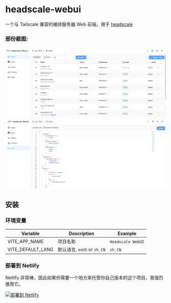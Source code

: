 # headscale-webui

一个与 Tailscale 兼容的编排服务器 Web 前端，用于 [headscale](https://github.com/juanfont/headscale)

### 部份截图:
![node_demo.png](doc/node_demo.png)
![policy_demo.png](doc/policy_demo.png)

## 安装

### 环境变量

| Variable | Description                  | Example           |
|----|------------------------------|-------------------|
| VITE_APP_NAME | 项目名称                | `Headscale WebUI` |
| VITE_DEFAULT_LANG | 默认语言, `enUS` or `zh_CN` | `zh_CN`           |

### 部署到 Netlify

Netlify 非常棒，因此如果你需要一个地方来托管你自己版本的这个项目，我强烈推荐它。

[![部署到 Netlify](https://www.netlify.com/img/deploy/button.svg)](https://app.netlify.com/start/deploy?repository=https://github.com/jamebal/headscale-webui)
